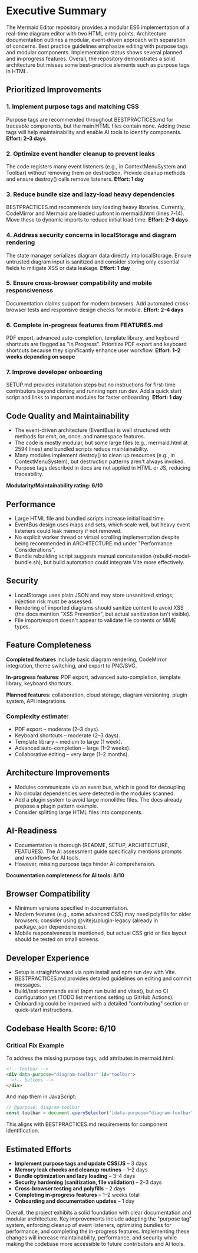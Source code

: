 # Executive Summary

The Mermaid Editor repository provides a modular ES6 implementation of a real-time diagram editor with two HTML entry points. Architecture documentation outlines a modular, event‑driven approach with separation of concerns. Best practice guidelines emphasize editing with purpose tags and modular components. Implementation status shows several planned and in‑progress features. Overall, the repository demonstrates a solid architecture but misses some best-practice elements such as purpose tags in HTML.

## Prioritized Improvements

### 1. Implement purpose tags and matching CSS
Purpose tags are recommended throughout BESTPRACTICES.md for traceable components, but the main HTML files contain none. Adding these tags will help maintainability and enable AI tools to identify components.
**Effort: 2–3 days**

### 2. Optimize event handler cleanup to prevent leaks
The code registers many event listeners (e.g., in ContextMenuSystem and Toolbar) without removing them on destruction. Provide cleanup methods and ensure destroy() calls remove listeners.
**Effort: 1 day**

### 3. Reduce bundle size and lazy‑load heavy dependencies
BESTPRACTICES.md recommends lazy loading heavy libraries. Currently, CodeMirror and Mermaid are loaded upfront in mermaid.html (lines 7‑14). Move these to dynamic imports to reduce initial load time.
**Effort: 2–3 days**

### 4. Address security concerns in localStorage and diagram rendering
The state manager serializes diagram data directly into localStorage. Ensure untrusted diagram input is sanitized and consider storing only essential fields to mitigate XSS or data leakage.
**Effort: 1 day**

### 5. Ensure cross‑browser compatibility and mobile responsiveness
Documentation claims support for modern browsers. Add automated cross-browser tests and responsive design checks for mobile.
**Effort: 2–4 days**

### 6. Complete in-progress features from FEATURES.md
PDF export, advanced auto-completion, template library, and keyboard shortcuts are flagged as "In Progress". Prioritize PDF export and keyboard shortcuts because they significantly enhance user workflow.
**Effort: 1–2 weeks depending on scope**

### 7. Improve developer onboarding
SETUP.md provides installation steps but no instructions for first-time contributors beyond cloning and running npm run dev. Add a quick start script and links to important modules for faster onboarding.
**Effort: 1 day**

## Code Quality and Maintainability

- The event-driven architecture (EventBus) is well structured with methods for emit, on, once, and namespace features.
- The code is mostly modular, but some large files (e.g., mermaid.html at 2594 lines) and bundled scripts reduce maintainability.
- Many modules implement destroy() to clean up resources (e.g., in ContextMenuSystem), but destruction patterns aren't always invoked.
- Purpose tags described in docs are not applied in HTML or JS, reducing traceability.

**Modularity/Maintainability rating: 6/10**

## Performance

- Large HTML file and bundled scripts increase initial load time.
- EventBus design uses maps and sets, which scale well, but heavy event listeners could leak memory if not removed.
- No explicit worker thread or virtual scrolling implementation despite being recommended in ARCHITECTURE.md under "Performance Considerations".
- Bundle rebuilding script suggests manual concatenation (rebuild-modal-bundle.sh), but build automation could integrate Vite more effectively.

## Security

- LocalStorage uses plain JSON and may store unsanitized strings; injection risk must be assessed.
- Rendering of imported diagrams should sanitize content to avoid XSS (the docs mention "XSS Prevention", but actual sanitization isn't visible).
- File import/export doesn't appear to validate file contents or MIME types.

## Feature Completeness

**Completed features** include basic diagram rendering, CodeMirror integration, theme switching, and export to PNG/SVG.

**In-progress features**: PDF export, advanced auto-completion, template library, keyboard shortcuts.

**Planned features**: collaboration, cloud storage, diagram versioning, plugin system, API integrations.

### Complexity estimate:
- PDF export – moderate (2–3 days).
- Keyboard shortcuts – moderate (2–3 days).
- Template library – medium to large (1 week).
- Advanced auto-completion – large (1–2 weeks).
- Collaborative editing – very large (1–2 months).

## Architecture Improvements

- Modules communicate via an event bus, which is good for decoupling.
- No circular dependencies were detected in the modules scanned.
- Add a plugin system to avoid large monolithic files. The docs already propose a plugin pattern example.
- Consider splitting large HTML files into components.

## AI-Readiness

- Documentation is thorough (README, SETUP, ARCHITECTURE, FEATURES). The AI assessment guide specifically mentions prompts and workflows for AI tools.
- However, missing purpose tags hinder AI comprehension.

**Documentation completeness for AI tools: 8/10**

## Browser Compatibility

- Minimum versions specified in documentation.
- Modern features (e.g., some advanced CSS) may need polyfills for older browsers; consider using @vitejs/plugin-legacy (already in package.json dependencies).
- Mobile responsiveness is mentioned, but actual CSS grid or flex layout should be tested on small screens.

## Developer Experience

- Setup is straightforward via npm install and npm run dev with Vite.
- BESTPRACTICES.md provides detailed guidelines on editing and commit messages.
- Build/test commands exist (npm run build and vitest), but no CI configuration yet (TODO list mentions setting up GitHub Actions).
- Onboarding could be improved with a detailed "contributing" section or quick-start instructions.

## Codebase Health Score: 6/10

### Critical Fix Example

To address the missing purpose tags, add attributes in mermaid.html:

```html
<!-- Toolbar -->
<div data-purpose="diagram-toolbar" id="toolbar">
  <!-- buttons -->
</div>
```

And map them in JavaScript:

```javascript
// @purpose: diagram-toolbar
const toolbar = document.querySelector('[data-purpose="diagram-toolbar"]');
```

This aligns with BESTPRACTICES.md requirements for component identification.

## Estimated Efforts

- **Implement purpose tags and update CSS/JS** – 3 days
- **Memory leak checks and cleanup routines** – 1–2 days
- **Bundle optimization and lazy loading** – 3–4 days
- **Security hardening (sanitization, file validation)** – 2–3 days
- **Cross-browser testing and polyfills** – 2 days
- **Completing in-progress features** – 1–2 weeks total
- **Onboarding and documentation updates** – 1 day

Overall, the project exhibits a solid foundation with clear documentation and modular architecture. Key improvements include adopting the "purpose tag" system, enforcing cleanup of event listeners, optimizing bundles for performance, and completing the in-progress features. Implementing these changes will increase maintainability, performance, and security while making the codebase more accessible to future contributors and AI tools.